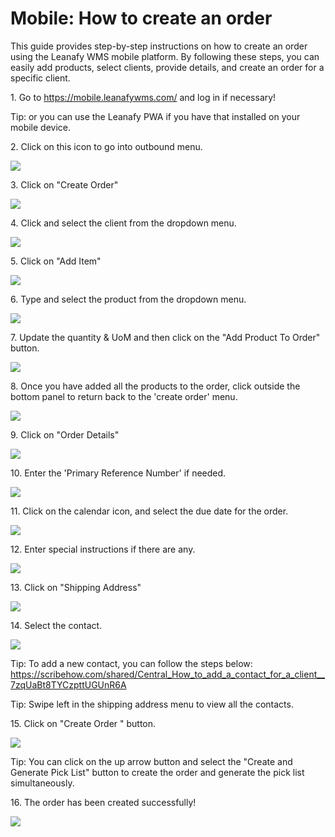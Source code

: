 # Mobile: How to create an order

This guide provides step-by-step instructions on how to create an order using the Leanafy WMS mobile platform. By following these steps, you can easily add products, select clients, provide details, and create an order for a specific client.

1\. Go to <https://mobile.leanafywms.com/> and log in if necessary!


Tip: or you can use the Leanafy PWA if you have that installed on your mobile device.


2\. Click on this icon to go into outbound menu.

![](https://ajeuwbhvhr.cloudimg.io/colony-recorder.s3.amazonaws.com/files/2023-09-25/1e724b47-cd29-41b4-9bdc-4d757190c0bf/user_cropped_screenshot.jpeg?tl_px=0,134&br_px=654,1416&force_format=png&width=518&wat_scale=46&wat=1&wat_opacity=0.7&wat_gravity=northwest&wat_url=https://colony-recorder.s3.us-west-1.amazonaws.com/images/watermarks/FB923C_standard.png&wat_pad=422,951)


3\. Click on "Create Order"

![](https://ajeuwbhvhr.cloudimg.io/colony-recorder.s3.amazonaws.com/files/2023-09-25/63298922-c3e5-4e80-a969-4e6651ba610c/user_cropped_screenshot.jpeg?tl_px=0,0&br_px=654,1281&force_format=png&width=518&wat_scale=46&wat=1&wat_opacity=0.7&wat_gravity=northwest&wat_url=https://colony-recorder.s3.us-west-1.amazonaws.com/images/watermarks/FB923C_standard.png&wat_pad=200,359)


4\. Click and select the client from the dropdown menu.

![](https://ajeuwbhvhr.cloudimg.io/colony-recorder.s3.amazonaws.com/files/2023-09-25/14f7272d-5d49-4816-9cff-94bc0125a6f4/user_cropped_screenshot.jpeg?tl_px=0,0&br_px=654,1281&force_format=png&width=518&wat_scale=46&wat=1&wat_opacity=0.7&wat_gravity=northwest&wat_url=https://colony-recorder.s3.us-west-1.amazonaws.com/images/watermarks/FB923C_standard.png&wat_pad=349,246)


5\. Click on "Add Item"

![](https://ajeuwbhvhr.cloudimg.io/colony-recorder.s3.amazonaws.com/files/2023-09-25/3f11edbf-a7f9-4dcd-b85b-6e5ed7e64722/user_cropped_screenshot.jpeg?tl_px=0,0&br_px=654,1281&force_format=png&width=518&wat_scale=46&wat=1&wat_opacity=0.7&wat_gravity=northwest&wat_url=https://colony-recorder.s3.us-west-1.amazonaws.com/images/watermarks/FB923C_standard.png&wat_pad=247,470)


6\. Type and select the product from the dropdown menu.

![](https://ajeuwbhvhr.cloudimg.io/colony-recorder.s3.amazonaws.com/files/2023-09-25/0a3f1615-b1f6-4df0-b811-09d89432b761/user_cropped_screenshot.jpeg?tl_px=0,134&br_px=654,1416&force_format=png&width=518&wat_scale=46&wat=1&wat_opacity=0.7&wat_gravity=northwest&wat_url=https://colony-recorder.s3.us-west-1.amazonaws.com/images/watermarks/FB923C_standard.png&wat_pad=64,645)


7\. Update the quantity & UoM and then click on the "Add Product To Order" button.

![](https://ajeuwbhvhr.cloudimg.io/colony-recorder.s3.amazonaws.com/files/2023-09-25/66e284cd-b428-4df8-8aca-5544c5395fcf/user_cropped_screenshot.jpeg?tl_px=0,134&br_px=654,1416&force_format=png&width=518&wat_scale=46&wat=1&wat_opacity=0.7&wat_gravity=northwest&wat_url=https://colony-recorder.s3.us-west-1.amazonaws.com/images/watermarks/FB923C_standard.png&wat_pad=239,954)


8\. Once you have added all the products to the order, click outside the bottom panel to return back to the 'create order' menu.

![](https://ajeuwbhvhr.cloudimg.io/colony-recorder.s3.amazonaws.com/files/2023-09-25/e9a69daa-1ecf-46d8-a1b8-0c60814b4052/user_cropped_screenshot.jpeg?tl_px=0,67&br_px=654,1348&force_format=png&width=518&wat_scale=46&wat=1&wat_opacity=0.7&wat_gravity=northwest&wat_url=https://colony-recorder.s3.us-west-1.amazonaws.com/images/watermarks/FB923C_standard.png&wat_pad=242,490)


9\. Click on "Order Details"

![](https://ajeuwbhvhr.cloudimg.io/colony-recorder.s3.amazonaws.com/files/2023-09-25/897f931f-4dfd-4701-92bb-9de452b730dc/user_cropped_screenshot.jpeg?tl_px=0,413&br_px=654,1374&force_format=png&width=518&wat_scale=46&wat=1&wat_opacity=0.7&wat_gravity=northwest&wat_url=https://colony-recorder.s3.us-west-1.amazonaws.com/images/watermarks/FB923C_standard.png&wat_pad=417,364)


10\. Enter the 'Primary Reference Number' if needed.

![](https://ajeuwbhvhr.cloudimg.io/colony-recorder.s3.amazonaws.com/files/2023-09-25/8b1e563d-7c96-4c54-b44a-8f872ae8d798/user_cropped_screenshot.jpeg?tl_px=0,114&br_px=654,1075&force_format=png&width=518&wat_scale=46&wat=1&wat_opacity=0.7&wat_gravity=northwest&wat_url=https://colony-recorder.s3.us-west-1.amazonaws.com/images/watermarks/FB923C_standard.png&wat_pad=239,364)


11\. Click on the calendar icon, and select the due date for the order.

![](https://ajeuwbhvhr.cloudimg.io/colony-recorder.s3.amazonaws.com/files/2023-09-25/98b97ee7-6789-4187-84c8-42afd0e900ad/user_cropped_screenshot.jpeg?tl_px=0,253&br_px=654,1214&force_format=png&width=518&wat_scale=46&wat=1&wat_opacity=0.7&wat_gravity=northwest&wat_url=https://colony-recorder.s3.us-west-1.amazonaws.com/images/watermarks/FB923C_standard.png&wat_pad=411,364)


12\. Enter special instructions if there are any.

![](https://ajeuwbhvhr.cloudimg.io/colony-recorder.s3.amazonaws.com/files/2023-09-25/a75faeb3-d19c-4ba0-b2d6-4dc4e9471c70/user_cropped_screenshot.jpeg?tl_px=0,441&br_px=654,1402&force_format=png&width=518&wat_scale=46&wat=1&wat_opacity=0.7&wat_gravity=northwest&wat_url=https://colony-recorder.s3.us-west-1.amazonaws.com/images/watermarks/FB923C_standard.png&wat_pad=232,364)


13\. Click on "Shipping Address"

![](https://ajeuwbhvhr.cloudimg.io/colony-recorder.s3.amazonaws.com/files/2023-09-25/a0b47a75-468f-4a95-8af3-bd35b8715efc/user_cropped_screenshot.jpeg?tl_px=0,454&br_px=654,1416&force_format=png&width=518&wat_scale=46&wat=1&wat_opacity=0.7&wat_gravity=northwest&wat_url=https://colony-recorder.s3.us-west-1.amazonaws.com/images/watermarks/FB923C_standard.png&wat_pad=425,531)


14\. Select the contact.

![](https://ajeuwbhvhr.cloudimg.io/colony-recorder.s3.amazonaws.com/files/2023-09-25/20779050-4811-4d82-a6b5-22f14853f2c4/user_cropped_screenshot.jpeg?tl_px=0,454&br_px=654,1416&force_format=png&width=518&wat_scale=46&wat=1&wat_opacity=0.7&wat_gravity=northwest&wat_url=https://colony-recorder.s3.us-west-1.amazonaws.com/images/watermarks/FB923C_standard.png&wat_pad=332,484)


Tip: To add a new contact, you can follow the steps below:\
<https://scribehow.com/shared/Central_How_to_add_a_contact_for_a_client__7zqUaBt8TYCzpttUGUnR6A>


Tip: Swipe left in the shipping address menu to view all the contacts.


15\. Click on "Create Order " button.

![](https://ajeuwbhvhr.cloudimg.io/colony-recorder.s3.amazonaws.com/files/2023-09-25/2d13bbf8-e854-4ca4-9204-9b2fce705de3/user_cropped_screenshot.jpeg?tl_px=0,454&br_px=654,1416&force_format=png&width=518&wat_scale=46&wat=1&wat_opacity=0.7&wat_gravity=northwest&wat_url=https://colony-recorder.s3.us-west-1.amazonaws.com/images/watermarks/FB923C_standard.png&wat_pad=218,671)


Tip: You can click on the up arrow button and select the "Create and Generate Pick List" button to create the order and generate the pick list simultaneously.


16\. The order has been created successfully!

![](https://ajeuwbhvhr.cloudimg.io/colony-recorder.s3.amazonaws.com/files/2023-09-25/83264f24-f734-40be-91c7-745d45c04bad/ascreenshot.jpeg?tl_px=0,0&br_px=654,961&force_format=png&width=518&wat_scale=46&wat=1&wat_opacity=0.7&wat_gravity=northwest&wat_url=https://colony-recorder.s3.us-west-1.amazonaws.com/images/watermarks/FB923C_standard.png&wat_pad=441,19)